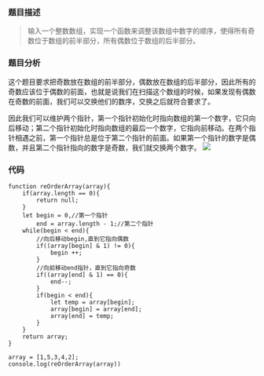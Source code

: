 ### 题目描述
> 输入一个整数数组，实现一个函数来调整该数组中数字的顺序，使得所有奇数位于数组的前半部分，所有偶数位于数组的后半部分。

### 题目分析
这个题目要求把奇数放在数组的前半部分，偶数放在数组的后半部分，因此所有的奇数应该位于偶数的前面，也就是说我们在扫描这个数组的时候，如果发现有偶数在奇数的前面，我们可以交换他们的数序，交换之后就符合要求了。

因此我们可以维护两个指针，第一个指针初始化时指向数组的第一个数字，它只向后移动；第二个指针初始化时指向数组的最后一个数字，它指向前移动。在两个指针相遇之前，第一个指针总是位于第二个指针的前面。如果第一个指针的数字是偶数，并且第二个指针指向的数字是奇数，我们就交换两个数字。
![](https://i.loli.net/2019/07/04/5d1dc15b5144b64933.png
)

### 代码
```
function reOrderArray(array){
    if(array.length == 0){
        return null;
    }
    let begin = 0,//第一个指针
        end = array.length - 1;//第二个指针
    while(begin < end){
        //向后移动begin,直到它指向偶数
        if((array[begin] & 1) != 0){
            begin ++;
        }
        //向前移动end指针，直到它指向奇数
        if((array[end] & 1) == 0){
            end--;
        }
        if(begin < end){
            let temp = array[begin];
            array[begin] = array[end];
            array[end] = temp;
        }
    }
    return array;
}

array = [1,5,3,4,2];
console.log(reOrderArray(array))
```
